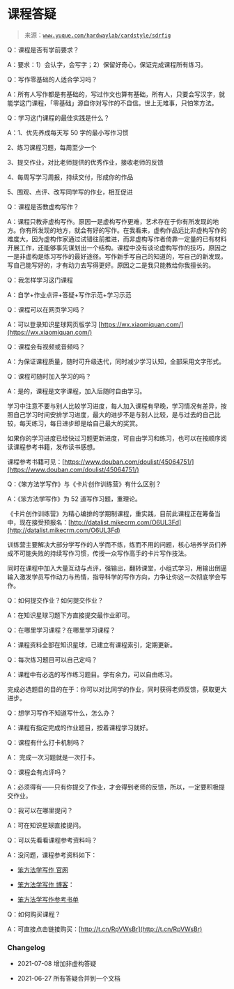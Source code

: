 # 课程答疑

> 来源：[`www.yuque.com/hardwaylab/cardstyle/sdrfig`](https://www.yuque.com/hardwaylab/cardstyle/sdrfig)



Q：课程是否有学前要求？ <ne-quote id="u21a067a2" data-lake-id="u21a067a2">

A：要求：1）会认字，会写字；2）保留好奇心，保证完成课程所有练习。</ne-quote> 

Q：写作零基础的人适合学习吗？ <ne-quote id="uf4cfb519" data-lake-id="uf4cfb519">

A：所有人写作都是有基础的，写过作文也算有基础，所有人，只要会写汉字，就能学这门课程，「零基础」源自你对写作的不自信。世上无难事，只怕笨方法。</ne-quote> 

Q：学习这门课程的最佳实践是什么？ <ne-quote id="ud4b7ba26" data-lake-id="ud4b7ba26">

A：1、优先养成每天写 50 字的最小写作习惯 

2、练习课程习题，每周至少一个 

3、提交作业，对比老师提供的优秀作业，接收老师的反馈 

4、每周写学习周报，持续交付，形成你的作品 

5、围观、点评、改写同学写的作业，相互促进</ne-quote> 

Q：课程是否教虚构写作？ <ne-quote id="ue31093d0" data-lake-id="ue31093d0">

A：课程只教非虚构写作。原因一是虚构写作更难，艺术存在于你有所发现的地方。你有所发现的地方，就会有好的写作。在我看来，虚构作品远比非虚构写作的难度大，因为虚构作家通过试错往前推进，而非虚构写作者倚靠一定量的已有材料开展工作，还能够事先谋划出一个结构。课程中没有谈论虚构写作的技巧，原因之一是非虚构是练习写作的最好途径。写作新手写自己的知道的，写自己的新发现，写自己能写好的，才有动力去写得更好。原因之二是我只能教给你我擅长的。</ne-quote> 

Q：我怎样学习这门课程 <ne-quote id="ucb30d5c2" data-lake-id="ucb30d5c2">

A：自学+作业点评+答疑+写作示范+学习示范</ne-quote> 

Q：课程可以在网页学习吗？ <ne-quote id="u30e5380b" data-lake-id="u30e5380b">

A：可以登录知识星球网页版学习 [https://wx.xiaomiquan.com/](https://wx.xiaomiquan.com/)</ne-quote> 

Q：课程会有视频或音频吗？ <ne-quote id="u6d48741e" data-lake-id="u6d48741e">

A：为保证课程质量，随时可升级迭代，同时减少学习认知，全部采用文字形式。</ne-quote> 

Q：课程可随时加入学习的吗？ <ne-quote id="uf8ebe1ff" data-lake-id="uf8ebe1ff">

A：是的，课程是文字课程，加入后随时自由学习。 

学习中注意不要与别人比较学习进度，每人加入课程有早晚，学习情况有差异，按照自己学习时间安排学习进度，最大的进步不是与别人比较，是与过去的自己比较，每天练习，每日进步即是给自己最大的奖赏。 

如果你的学习进度已经快过习题更新进度，可自由学习和练习，也可以在按顺序阅读课程参考书籍，发布读书感想。 

课程参考书籍可见：[https://www.douban.com/doulist/45064751/](https://www.douban.com/doulist/45064751/)</ne-quote> 

Q：《笨方法学写作》与《卡片创作训练营》有什么区别？ <ne-quote id="u756da09d" data-lake-id="u756da09d">

A：《笨方法学写作》为 52 道写作习题，重理论。 

《卡片创作训练营》为精心编排的学期制课程，重实践，目前此课程正在筹备当中，现在接受预报名：[http://datalist.mikecrm.com/O6UL3Fd](http://datalist.mikecrm.com/O6UL3Fd) 

训练营主要解决大部分学写作的人学而不练，练而不用的问题，核心培养学员们养成不可能失败的持续写作习惯，传授一众写作高手的卡片写作技法。 

同时在课程中加入大量互动与点评，强输出，翻转课堂，小组式学习，用输出倒逼输入激发学员写作动力与热情，指导科学的写作方向，力争让你这一次彻底学会写作。</ne-quote> 

Q：如何提交作业？如何提交作业？ <ne-quote id="ucea7d59d" data-lake-id="ucea7d59d">

A：在知识星球习题下方直接提交最作业即可。</ne-quote> 

Q：在哪里学习课程？在哪里学习课程？ <ne-quote id="u9a5fa42d" data-lake-id="u9a5fa42d">

A：课程资料全部在知识星球，已建立有课程索引，定期更新。</ne-quote> 

Q：每次练习题目可以自己定吗？<ne-quote id="u56acfc28" data-lake-id="u56acfc28">

A：课程中有必选的写作练习题目。学有余力，可以自由练习。 

完成必选题目的目的在于：你可以对比同学的作业，同时获得老师反馈，获取更大进步。</ne-quote> 

Q：想学习写作不知道写什么，怎么办？<ne-quote id="u1c31e152" data-lake-id="u1c31e152">

A：课程有指定完成的作业题目，按着课程学习就好。</ne-quote> 

Q：课程有什么打卡机制吗？ <ne-quote id="u1499e1db" data-lake-id="u1499e1db">

A： 完成一次习题就是一次打卡。</ne-quote> 

Q：课程会有点评吗？<ne-quote id="u465e5d3a" data-lake-id="u465e5d3a">

A：必须得有——只有你提交了作业，才会得到老师的反馈，所以，一定要积极提交作业。</ne-quote> 

Q：我可以在哪里提问？ <ne-quote id="u0db468e2" data-lake-id="u0db468e2">

A：可在知识星球直接提问。</ne-quote> 

Q：可以先看看课程参考资料吗？ <ne-quote id="uc37796a6" data-lake-id="uc37796a6">

A：没问题，课程参考资料如下： 

+   [笨方法学写作 官网](http://www.LearnWritingTheHardWay.cn) 

+   [笨方法学写作 博客](http://www.cnfeat.com)： 

+   [笨方法学写作参考书单](https://www.douban.com/doulist/45064751/)</ne-quote> 

Q：如何购买课程？ <ne-quote id="u0234808d" data-lake-id="u0234808d">

A：可直接点击链接购买：[http://t.cn/RpVWsBr](http://t.cn/RpVWsBr)</ne-quote> 

###  

 

### Changelog

 

+   2021-07-08 增加非虚构答疑 

+   2021-06-27 所有答疑合并到一个文档